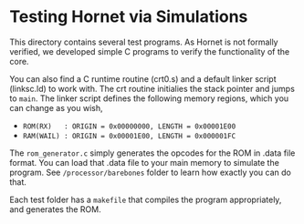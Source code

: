 # Testing Hornet via Simulations
This directory contains several test programs. As Hornet is not formally verified, we developed simple C programs to verify the functionality of the core.

You can also find a C runtime routine (crt0.s) and a default linker script (linksc.ld) to work with. The crt routine initialies the stack pointer and jumps to `main`. The linker script defines the following memory regions, which you can change as you wish,
*    `ROM(RX)   : ORIGIN = 0x00000000, LENGTH = 0x00001E00`
*    `RAM(WAIL) : ORIGIN = 0x00001E00, LENGTH = 0x000001FC`

The `rom_generator.c` simply generates the opcodes for the ROM in .data file format. You can load that .data file to your main memory to simulate the program. See `/processor/barebones` folder to learn how exactly you can do that.

Each test folder has a `makefile` that compiles the program appropriately, and generates the ROM. 